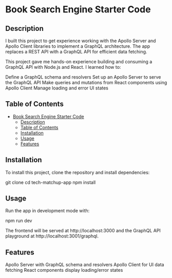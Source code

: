 # Book Search Engine Starter Code

## Description
I built this project to get experience working with the Apollo Server and Apollo Client libraries to implement a GraphQL architecture. The app replaces a REST API with a GraphQL API for efficient data fetching.

This project gave me hands-on experience building and consuming a GraphQL API with Node.js and React. I learned how to:

Define a GraphQL schema and resolvers
Set up an Apollo Server to serve the GraphQL API
Make queries and mutations from React components using Apollo Client
Manage loading and error UI states

## Table of Contents

- [Book Search Engine Starter Code](#book-search-engine-starter-code)
  - [Description](#description)
  - [Table of Contents](#table-of-contents)
  - [Installation](#installation)
  - [Usage](#usage)
  - [Features](#features)

## Installation
To install this project, clone the repository and install dependencies:

git clone <repo URL>
cd tech-matchup-app
npm install

## Usage
Run the app in development mode with:

npm run dev

The frontend will be served at http://localhost:3000 and the GraphQL API playground at http://localhost:3001/graphql.

## Features
Apollo Server with GraphQL schema and resolvers
Apollo Client for UI data fetching
React components display loading/error states